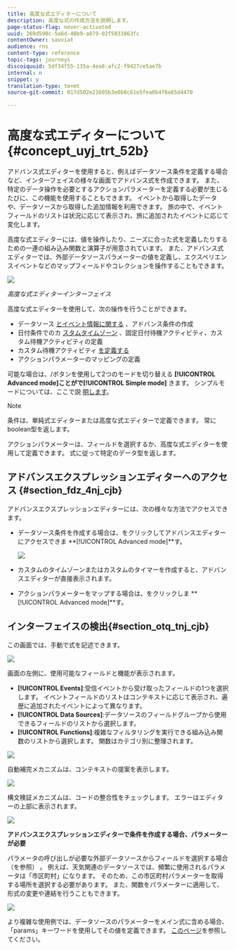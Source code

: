 ```yaml
---
title: 高度な式エディターについて
description: 高度な式の作成方法を説明します。
page-status-flag: never-activated
uuid: 269d590c-5a6d-40b9-a879-02f5033863fc
contentOwner: sauviat
audience: rns
content-type: reference
topic-tags: journeys
discoiquuid: 5df34f55-135a-4ea8-afc2-f9427ce5ae7b
internal: n
snippet: y
translation-type: tm+mt
source-git-commit: 017d502e21605b3e0b8c61e5fea0b4f6a65d4470

---
```



# 高度な式エディターについて {#concept_uyj_trt_52b}

アドバンス式エディターを使用すると、例えばデータソース条件を定義する場合など、インターフェイスの様々な画面でアドバンス式を作成できます。
また、特定のデータ操作を必要とするアクションパラメーターを定義する必要が生じるたびに、この機能を使用することもできます。 イベントから取得したデータや、データソースから取得した追加情報を利用できます。 旅の中で、イベントフィールドのリストは状況に応じて表示され、旅に追加されたイベントに応じて変化します。

高度な式エディターには、値を操作したり、ニーズに合った式を定義したりするための一連の組み込み関数と演算子が用意されています。 また、アドバンス式エディターでは、外部データソースパラメーターの値を定義し、エクスペリエンスイベントなどのマップフィールドやコレクションを操作することもできます。

![](../assets/journey65.png)

_高度な式エディターインターフェイス_

高度な式エディターを使用して、次の操作を行うことができます。

* データソース [とイベント情報に関する](../building-journeys/condition-activity.md#about_condition) 、アドバンス条件の作成
* 日付条件でのカ [スタムタイムゾーン](../building-journeys/timezone-management.md) 、固定日付待機アクティビティ、カスタム待機アクティビティの定義
* カスタム待機アクティビティ [を定義する](../building-journeys/wait-activity.md#custom)
* アクションパラメーターのマッピングの定義

可能な場合は、/ボタンを使用して2つのモードを切り替える **[!UICONTROL Advanced mode]**ことがで**[!UICONTROL Simple mode]** きます。 シンプルモードについては、ここで説 [明します](../building-journeys/condition-activity.md#about_condition)。

>[!NOTE]
>
>条件は、単純式エディターまたは高度な式エディターで定義できます。 常にboolean型を返します。
>
>アクションパラメーターは、フィールドを選択するか、高度な式エディターを使用して定義できます。 式に従って特定のデータ型を返します。

## アドバンスエクスプレッションエディターへのアクセス {#section_fdz_4nj_cjb}

アドバンスエクスプレッションエディターには、次の様々な方法でアクセスできます。

* データソース条件を作成する場合は、をクリックしてアドバンスエディターにアクセスできま **[!UICONTROL Advanced mode]**す。

   ![](../assets/journeyuc2_33.png)

* カスタムのタイムゾーンまたはカスタムのタイマーを作成すると、アドバンスエディターが直接表示されます。
* アクションパラメーターをマップする場合は、をクリックしま **[!UICONTROL Advanced mode]**す。

## インターフェイスの検出{#section_otq_tnj_cjb}

この画面では、手動で式を記述できます。

![](../assets/journey70.png)

画面の左側に、使用可能なフィールドと機能が表示されます。

* **[!UICONTROL Events]**:受信イベントから受け取ったフィールドの1つを選択します。 イベントフィールドのリストはコンテキストに応じて表示され、遍歴に追加されたイベントによって異なります。
* **[!UICONTROL Data Sources]**:データソースのフィールドグループから使用できるフィールドのリストから選択します。
* **[!UICONTROL Functions]**:複雑なフィルタリングを実行できる組み込み関数のリストから選択します。 関数はカテゴリ別に整理されます。

![](../assets/journey65.png)

自動補完メカニズムは、コンテキストの提案を表示します。

![](../assets/journey68.png)

構文検証メカニズムは、コードの整合性をチェックします。 エラーはエディターの上部に表示されます。

![](../assets/journey69.png)

**アドバンスエクスプレッションエディターで条件を作成する場合、パラメーターが必要**

パラメータの呼び出しが必要な外部データソースからフィールドを選択する場合（を参照） [](../datasource/external-data-sources.md)。 例えば、天気関連のデータソースでは、頻繁に使用されるパラメータは「市区町村」になります。 そのため、この市区町村パラメーターを取得する場所を選択する必要があります。 また、関数をパラメーターに適用して、形式の変更や連結を行うこともできます。

![](../assets/journeyuc2_19.png)

より複雑な使用例では、データソースのパラメーターをメイン式に含める場合、「params」キーワードを使用してその値を定義できます。 [このページ](../expression/field-references.md)を参照してください。
